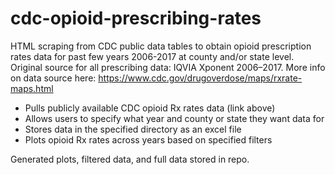 # cdc-opioid-prescribing-rates
HTML scraping from CDC public data tables to obtain opioid prescription rates data for past few years 2006-2017 at county and/or state level. Original source for all prescribing data: IQVIA Xponent 2006–2017. More info on data source here: https://www.cdc.gov/drugoverdose/maps/rxrate-maps.html

* Pulls publicly available CDC opioid Rx rates data (link above)
* Allows users to specify what year and county or state they want data for
* Stores data in the specified directory as an excel file
* Plots opioid Rx rates across years based on specified filters 

Generated plots, filtered data, and full data stored in repo.
